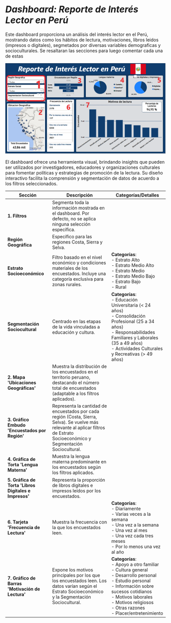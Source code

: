 
# *Dashboard: Reporte de Interés Lector en Perú*

Este dashboard proporciona un análisis del interés lector en el Perú, mostrando datos como los hábitos de lectura, motivaciones, libros leidos (impresos o digitales), segmetados por diversas variables demograficas y socioculturales. Se resaltaran las secciones para luego comentar cada una de estas

![alt text](./in/images/dash_mod.png)

El dashboard ofrece una herramienta visual, brindando insights que pueden ser utilizados por investigadores, educadores y organizaciones culturales para fomentar políticas y estrategias de promoción de la lectura. Su diseño interactivo facilita la comprensión y segmentación de datos de acuerdo a los filtros seleccionados.

| **Sección**               | **Descripción**                                                                                                                                                                                                                                                                                                                                                                       | **Categorías/Detalles**                                                                                                                                                                                                                                     |
|----------------------------|-------------------------------------------------------------------------------------------------------------------------------------------------------------------------------------------------------------------------------------------------------------------------------------------------------------------------------------------------------------------------------------------|-------------------------------------------------------------------------------------------------------------------------------------------------------------------------------------------------------------------------------------------------------------|
| **1. Filtros**             | Segmenta toda la información mostrada en el dashboard. Por defecto, no se aplica ninguna selección específica.                                                                                                                                                                                                                                                                         |                                                                                                                                                                                                                                                             |
| **Región Geográfica**      | Específico para las regiones Costa, Sierra y Selva.                                                                                                                                                                                                                                                                                                                                     |                                                                                                                                                                                                                                                             |
| **Estrato Socioeconómico** | Filtro basado en el nivel económico y condiciones materiales de los encuestados. Incluye una categoría exclusiva para zonas rurales.                                                                                                                                                                                                                                                     | **Categorías**:<br>- Estrato Alto<br>- Estrato Medio Alto<br>- Estrato Medio<br>- Estrato Medio Bajo<br>- Estrato Bajo<br>- Rural                                                                                                                            |
| **Segmentación Sociocultural** | Centrado en las etapas de la vida vinculadas a educación y cultura.                                                                                                                                                                                                                                                                                                                  | **Categorías**:<br>- Educación Universitaria (< 24 años)<br>- Consolidación Profesional (25 a 34 años)<br>- Responsabilidades Familiares y Laborales (35 a 49 años)<br>- Actividades Culturales y Recreativas (> 49 años)                                      |
| **2. Mapa 'Ubicaciones Geográficas'** | Muestra la distribución de los encuestados en el territorio peruano, destacando el número total de encuestados (adaptable a los filtros aplicados).                                                                                                                                                                                                                             |                                                                                                                                                                                                                                                             |
| **3. Gráfico Embudo 'Encuestados por Región'** | Representa la cantidad de encuestados por cada región (Costa, Sierra, Selva). Se vuelve más relevante al aplicar filtros de Estrato Socioeconómico y Segmentación Sociocultural.                                                                                                                                                                                                |                                                                                                                                                                                                                                                             |
| **4. Gráfica de Torta 'Lengua Materna'** | Muestra la lengua materna predominante en los encuestados según los filtros aplicados.                                                                                                                                                                                                                                                                                         |                                                                                                                                                                                                                                                             |
| **5. Gráfica de Torta 'Libros Digitales e Impresos'** | Representa la proporción de libros digitales e impresos leídos por los encuestados.                                                                                                                                                                                                                                                                                           |                                                                                                                                                                                                                                                             |
| **6. Tarjeta 'Frecuencia de Lectura'** | Muestra la frecuencia con la que los encuestados leen.                                                                                                                                                                                                                                                                                                                        | **Categorías**:<br>- Diariamente<br>- Varias veces a la semana<br>- Una vez a la semana<br>- Una vez al mes<br>- Una vez cada tres meses<br>- Por lo menos una vez al año                                                                                    |
| **7. Gráfico de Barras 'Motivación de Lectura'** | Expone los motivos principales por los que los encuestados leen. Los datos varían según el Estrato Socioeconómico y la Segmentación Sociocultural.                                                                                                                                                                                                                            | **Categorías**:<br>- Apoyo a otro familiar<br>- Cultura general<br>- Desarrollo personal<br>- Estudio personal<br>- Información sobre sucesos cotidianos<br>- Motivos laborales<br>- Motivos religiosos<br>- Otras razones<br>- Placer/entretenimiento       |


